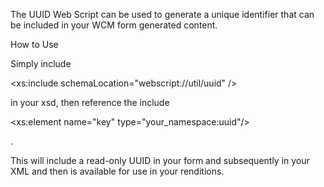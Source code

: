 The UUID Web Script can be used to generate a unique identifier that can be
included in your WCM form generated content.

How to Use

Simply include 

&lt;xs:include schemaLocation="webscript://util/uuid" /&gt;

 in your xsd,
then reference the include 

&lt;xs:element name="key" type="your\_namespace:uuid"/&gt;

.

This will include a read-only UUID in your form and subsequently in your XML and
then is available for use in your renditions.